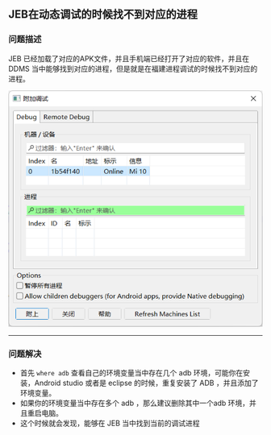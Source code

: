 ## JEB在动态调试的时候找不到对应的进程

### 问题描述

JEB 已经加载了对应的APK文件，并且手机端已经打开了对应的软件，并且在 DDMS 当中能够找到对应的进程，但是就是在福建进程调试的时候找不到对应的进程。

![23](media/23.png)

---

### 问题解决

* 首先 `where adb` 查看自己的环境变量当中存在几个 adb 环境，可能你在安装，Android studio 或者是 eclipse 的时候，重复安装了 ADB ，并且添加了环境变量。
* 如果你的环境变量当中存在多个 adb ，那么建议删除其中一个adb 环境，并且重启电脑。
* 这个时候就会发现，能够在 JEB 当中找到当前的调试进程
